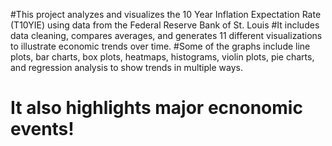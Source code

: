 #This project analyzes and visualizes the 10 Year Inflation Expectation Rate (T10YIE) using data from the Federal Reserve Bank of St. Louis
#It includes data cleaning, compares averages, and generates 11 different visualizations to illustrate economic trends over time.
#Some of the graphs include line plots, bar charts, box plots, heatmaps, histograms, violin plots, pie charts, and regression analysis to show trends in multiple ways. 
# It also highlights major ecnonomic events! 
